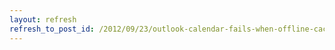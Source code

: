 ```yaml
---
layout: refresh
refresh_to_post_id: /2012/09/23/outlook-calendar-fails-when-offline-cached-mode
---
```

